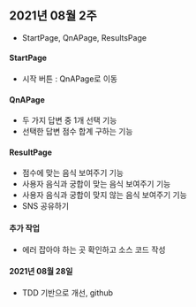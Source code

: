 ## 2021년 08월 2주
   - StartPage, QnAPage, ResultsPage 

#### StartPage
   - 시작 버튼 : QnAPage로 이동

#### QnAPage
   - 두 가지 답변 중 1개 선택 기능
   - 선택한 답변 점수 합계 구하는 기능

#### ResultPage
   - 점수에 맞는 음식 보여주기 기능
   - 사용자 음식과 궁합이 맞는 음식 보여주기 기능
   - 사용자 음식과 궁합이 맞지 않는 음식 보여주기 기능
   - SNS 공유하기

#### 추가 작업
   - 에러 잡아야 하는 곳 확인하고 소스 코드 작성

#### 2021년 08월 28일
   - TDD 기반으로 개선, github 
